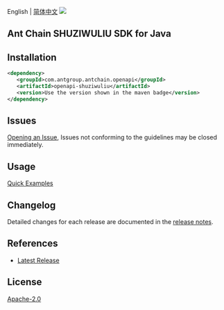 English | [简体中文](README-CN.md)
![](https://aliyunsdk-pages.alicdn.com/icons/AlibabaCloud.svg)

## Ant Chain SHUZIWULIU SDK for Java

## Installation

```xml
<dependency>
   <groupId>com.antgroup.antchain.openapi</groupId>
   <artifactId>openapi-shuziwuliu</artifactId>
   <version>Use the version shown in the maven badge</version>
</dependency>
```

## Issues
[Opening an Issue](https://github.com/alipay/antchain-openapi-prod-sdk/issues/new), Issues not conforming to the guidelines may be closed immediately.

## Usage
[Quick Examples](https://github.com/alipay/antchain-openapi-prod-sdk/blob/master/docs/0-Examples-EN.md#quick-examples)

## Changelog
Detailed changes for each release are documented in the [release notes](./ChangeLog.txt).

## References
* [Latest Release](https://github.com/alipay/antchain-openapi-prod-sdk/)

## License
[Apache-2.0](http://www.apache.org/licenses/LICENSE-2.0)
